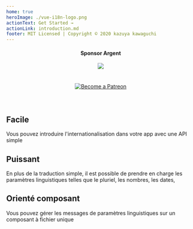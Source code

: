 ```yaml
---
home: true
heroImage: ./vue-i18n-logo.png
actionText: Get Started →
actionLink: introduction.md
footer: MIT Licensed | Copyright © 2020 kazuya kawaguchi
---
```


<div class="sponsors" style="text-align:center; padding: 0 0 24px 0;">
  <h4>Sponsor Argent</h4>
  <a href="https://www.codeandweb.com/babeledit?utm_campaign=vue-i18n-2019-01" target="_blank">
    <img src="/vue-i18n/patrons/babeledit.png">
  </a>
</div>

<div class="patreon" style="padding: 0 0 24px 0;">
  <p style="text-align: center;">
    <a href="https://www.patreon.com/kazupon" target="_blank">
      <img src="https://c5.patreon.com/external/logo/become_a_patron_button.png" alt="Become a Patreon">
    </a>
  </p>
</div>

<div class="features">
  <div class="feature">
    <h2>Facile</h2>
    <p>Vous pouvez introduire l'internationalisation dans votre app avec une API simple</p>
  </div>
  <div class="feature">
    <h2>Puissant</h2>
    <p>En plus de la traduction simple, il est possible de prendre en charge les paramètres linguistiques telles que le pluriel, les nombres, les dates,</p>
  </div>
  <div class="feature">
    <h2>Orienté composant</h2>
    <p>Vous pouvez gérer les messages de paramètres linguistiques sur un composant à fichier unique</p>
  </div>
</div>
